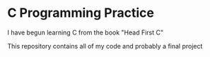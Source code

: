 # C Programming Practice

I have begun learning C from the book "Head First C"

This repository contains all of my code and probably a final project
